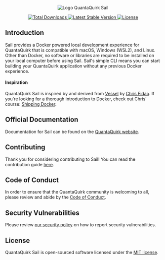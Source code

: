 <p align="center"><img src="https://github.com/quantaquirk/sail/raw/HEAD/art/logo.svg" alt="Logo QuantaQuirk Sail"></p>

<p align="center">
    <a href="https://packagist.org/packages/quantaquirk/sail">
        <img src="https://img.shields.io/packagist/dt/quantaquirk/sail" alt="Total Downloads">
    </a>
    <a href="https://packagist.org/packages/quantaquirk/sail">
        <img src="https://img.shields.io/packagist/v/quantaquirk/sail" alt="Latest Stable Version">
    </a>
    <a href="https://packagist.org/packages/quantaquirk/sail">
        <img src="https://img.shields.io/packagist/l/quantaquirk/sail" alt="License">
    </a>
</p>

## Introduction

Sail provides a Docker powered local development experience for QuantaQuirk that is compatible with macOS, Windows (WSL2), and Linux. Other than Docker, no software or libraries are required to be installed on your local computer before using Sail. Sail's simple CLI means you can start building your QuantaQuirk application without any previous Docker experience.

#### Inspiration

QuantaQuirk Sail is inspired by and derived from [Vessel](https://github.com/shipping-docker/vessel) by [Chris Fidao](https://github.com/fideloper). If you're looking for a thorough introduction to Docker, check out Chris' course: [Shipping Docker](https://serversforhackers.com/shipping-docker).

## Official Documentation

Documentation for Sail can be found on the [QuantaQuirk website](https://quantaquirk.com/docs/sail).

## Contributing

Thank you for considering contributing to Sail! You can read the contribution guide [here](.github/CONTRIBUTING.md).

## Code of Conduct

In order to ensure that the QuantaQuirk community is welcoming to all, please review and abide by the [Code of Conduct](https://quantaquirk.com/docs/contributions#code-of-conduct).

## Security Vulnerabilities

Please review [our security policy](https://github.com/quantaquirk/sail/security/policy) on how to report security vulnerabilities.

## License

QuantaQuirk Sail is open-sourced software licensed under the [MIT license](LICENSE.md).
